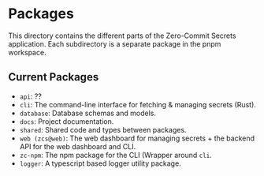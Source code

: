 # Packages

This directory contains the different parts of the Zero-Commit Secrets application. Each subdirectory is a separate package in the pnpm workspace.

## Current Packages

*   `api`: ??
*   `cli`: The command-line interface for fetching & managing secrets (Rust).
*   `database`: Database schemas and models.
*   `docs`: Project documentation.
*   `shared`: Shared code and types between packages.
*   `web (zcs@web)`: The web dashboard for managing secrets + the backend API for the web dashboard and CLI.
*   `zc-npm`: The npm package for the CLI (Wrapper around `cli`.
*   `logger`: A typescript based logger utility package.
